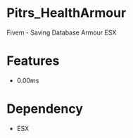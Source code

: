 # Pitrs_HealthArmour
Fivem - Saving Database Armour ESX


# Features
- 0.00ms


# Dependency
- ESX 


